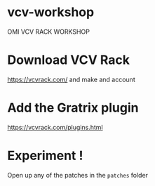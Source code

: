 # vcv-workshop
OMI VCV RACK WORKSHOP

# Download VCV Rack
https://vcvrack.com/ and make and account

# Add the Gratrix plugin
https://vcvrack.com/plugins.html

# Experiment !
Open up any of the patches in the `patches` folder

